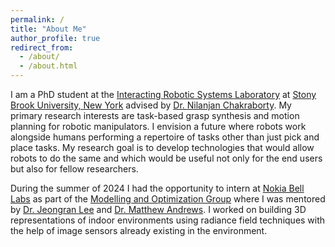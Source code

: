 ```yaml
---
permalink: /
title: "About Me"
author_profile: true
redirect_from: 
  - /about/
  - /about.html
---
```


I am a PhD student at the [Interacting Robotic Systems Laboratory](https://sites.google.com/a/stonybrook.edu/robotics/) at [Stony Brook University, New York](https://www.stonybrook.edu/) advised by [Dr. Nilanjan Chakraborty](https://www.cs.stonybrook.edu/people/faculty/nilanjanchakraborty). My primary research interests are task-based grasp synthesis and motion planning for robotic manipulators. I envision a future where robots work alongside humans performing a repertoire of tasks other than just pick and place tasks. My research goal is to develop technologies that would allow robots to do the same and which would be useful not only for the end users but also for fellow researchers.

During the summer of 2024 I had the opportunity to intern at [Nokia Bell Labs](https://www.bell-labs.com/#gref) as part of the [Modelling and Optimization Group](https://www.bell-labs.com/research-innovation/projects-and-initiatives/air-lab/modelling-optimization/#gref) where I was mentored by [Dr. Jeongran Lee](https://www.bell-labs.com/about/researcher-profiles/jeongranlee/) and [Dr. Matthew Andrews](https://www.bell-labs.com/about/researcher-profiles/matthewandrews/). I worked on building 3D representations of indoor environments using radiance field techniques with the help of image sensors already existing in the environment. 

